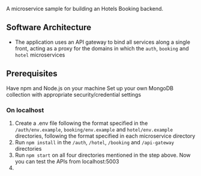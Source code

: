 A microservice sample for building an Hotels Booking backend.
## Software Architecture
- The application uses an API gateway to bind all services along a single front, acting as a proxy for the domains in which the `auth`, `booking` and `hotel` microservices
## Prerequisites
Have npm and Node.js on your machine
Set up your own MongoDB collection with appropriate security/credential settings

### On localhost
1. Create a .env file following the format specified in the `/auth/env.example`, `booking/env.example` and `hotel/env.example` directories, following the format specified in each microservice directory
2. Run `npm install` in the `/auth`, `/hotel`, `/booking` and `/api-gateway` directories
3. Run `npm start` on all four directories mentioned in the step above. Now you can test the APIs from localhost:5003
4. 